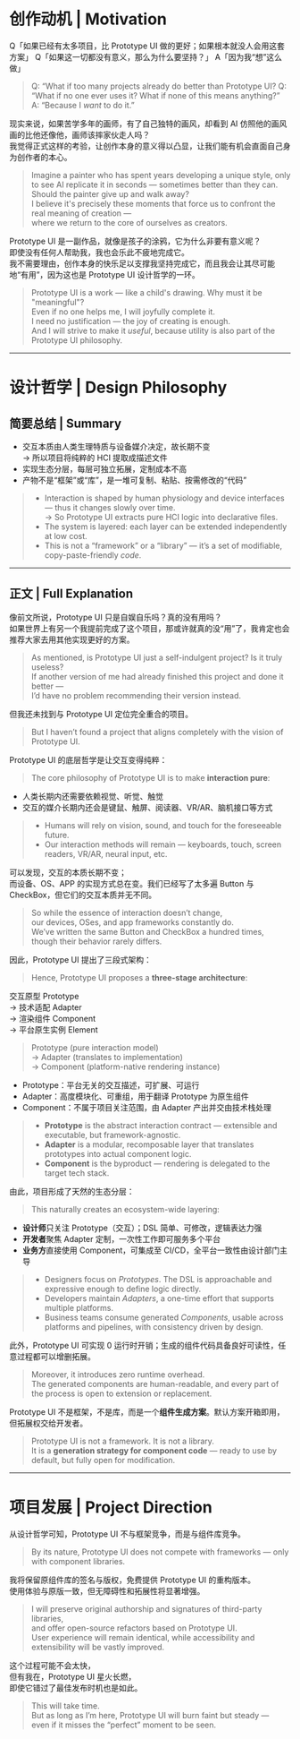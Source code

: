 # 创作动机 | Motivation

Q「如果已经有太多项目，比 Prototype UI 做的更好；如果根本就没人会用这套方案」
Q「如果这一切都没有意义，那么为什么要坚持？」
A「因为我“想”这么做」

> Q: “What if too many projects already do better than Prototype UI?
> Q: “What if no one ever uses it? What if none of this means anything?”  
> A: “Because I *want* to do it.”

现实来说，如果苦学多年的画师，有了自己独特的画风，却看到 AI 仿照他的画风画的比他还像他，画师该摔家伙走人吗？  
我觉得正式这样的考验，让创作本身的意义得以凸显，让我们能有机会直面自己身为创作者的本心。

> Imagine a painter who has spent years developing a unique style, only to see AI replicate it in seconds — sometimes better than they can.  
> Should the painter give up and walk away?  
> I believe it's precisely these moments that force us to confront the real meaning of creation —  
> where we return to the core of ourselves as creators.

Prototype UI 是一副作品，就像是孩子的涂鸦，它为什么非要有意义呢？  
即使没有任何人帮助我，我也会乐此不疲地完成它。  
我不需要理由，创作本身的快乐足以支撑我坚持完成它，而且我会让其尽可能地“有用”，因为这也是 Prototype UI 设计哲学的一环。

> Prototype UI is a work — like a child's drawing. Why must it be "meaningful"?  
> Even if no one helps me, I will joyfully complete it.  
> I need no justification — the joy of creating is enough.  
> And I will strive to make it *useful*, because utility is also part of the Prototype UI philosophy.

---

# 设计哲学 | Design Philosophy

## 简要总结 | Summary

- 交互本质由人类生理特质与设备媒介决定，故长期不变  
  → 所以项目将纯粹的 HCI 提取成描述文件  
- 实现生态分层，每层可独立拓展，定制成本不高  
- 产物不是“框架”或“库”，是一堆可复制、粘贴、按需修改的“代码”

> - Interaction is shaped by human physiology and device interfaces — thus it changes slowly over time.  
>   → So Prototype UI extracts pure HCI logic into declarative files.  
> - The system is layered: each layer can be extended independently at low cost.  
> - This is not a “framework” or a “library” — it’s a set of modifiable, copy-paste-friendly *code*.

---

## 正文 | Full Explanation

像前文所说，Prototype UI 只是自娱自乐吗？真的没有用吗？  
如果世界上有另一个我提前完成了这个项目，那或许就真的没“用”了，我肯定也会推荐大家去用其他实现更好的方案。

> As mentioned, is Prototype UI just a self-indulgent project? Is it truly useless?  
> If another version of me had already finished this project and done it better —  
> I’d have no problem recommending their version instead.

但我还未找到与 Prototype UI 定位完全重合的项目。

> But I haven’t found a project that aligns completely with the vision of Prototype UI.

Prototype UI 的底层哲学是让交互变得纯粹：

> The core philosophy of Prototype UI is to make **interaction pure**:

- 人类长期内还需要依赖视觉、听觉、触觉  
- 交互的媒介长期内还会是键鼠、触屏、阅读器、VR/AR、脑机接口等方式

> - Humans will rely on vision, sound, and touch for the foreseeable future.  
> - Our interaction methods will remain — keyboards, touch, screen readers, VR/AR, neural input, etc.

可以发现，交互的本质长期不变；  
而设备、OS、APP 的实现方式总在变。我们已经写了太多遍 Button 与 CheckBox，但它们的交互本质并无不同。

> So while the essence of interaction doesn’t change,  
> our devices, OSes, and app frameworks constantly do.  
> We’ve written the same Button and CheckBox a hundred times, though their behavior rarely differs.

因此，Prototype UI 提出了三段式架构：

> Hence, Prototype UI proposes a **three-stage architecture**:

交互原型 Prototype  
→ 技术适配 Adapter  
→ 渲染组件 Component  
→ 平台原生实例 Element

> Prototype (pure interaction model)  
> → Adapter (translates to implementation)  
> → Component (platform-native rendering instance)

- Prototype：平台无关的交互描述，可扩展、可运行  
- Adapter：高度模块化、可重组，用于翻译 Prototype 为原生组件  
- Component：不属于项目关注范围，由 Adapter 产出并交由技术栈处理

> - **Prototype** is the abstract interaction contract — extensible and executable, but framework-agnostic.  
> - **Adapter** is a modular, recomposable layer that translates prototypes into actual component logic.  
> - **Component** is the byproduct — rendering is delegated to the target tech stack.

由此，项目形成了天然的生态分层：

> This naturally creates an ecosystem-wide layering:

- **设计师**只关注 Prototype（交互）；DSL 简单、可修改，逻辑表达力强  
- **开发者**聚焦 Adapter 定制，一次性工作即可服务多个平台  
- **业务方**直接使用 Component，可集成至 CI/CD，全平台一致性由设计部门主导

> - Designers focus on *Prototypes*. The DSL is approachable and expressive enough to define logic directly.  
> - Developers maintain *Adapters*, a one-time effort that supports multiple platforms.  
> - Business teams consume generated *Components*, usable across platforms and pipelines, with consistency driven by design.

此外，Prototype UI 可实现 0 运行时开销；生成的组件代码具备良好可读性，任意过程都可以增删拓展。

> Moreover, it introduces zero runtime overhead.  
> The generated components are human-readable, and every part of the process is open to extension or replacement.

Prototype UI 不是框架，不是库，而是一个**组件生成方案**。默认方案开箱即用，但拓展权交给开发者。

> Prototype UI is not a framework. It is not a library.  
> It is a **generation strategy for component code** — ready to use by default, but fully open for modification.

---

# 项目发展 | Project Direction

从设计哲学可知，Prototype UI 不与框架竞争，而是与组件库竞争。

> By its nature, Prototype UI does not compete with frameworks — only with component libraries.

我将保留原组件库的签名与版权，免费提供 Prototype UI 的重构版本。  
使用体验与原版一致，但无障碍性和拓展性将显著增强。

> I will preserve original authorship and signatures of third-party libraries,  
> and offer open-source refactors based on Prototype UI.  
> User experience will remain identical, while accessibility and extensibility will be vastly improved.

这个过程可能不会太快，  
但有我在，Prototype UI 星火长燃，  
即使它错过了最佳发布时机也是如此。

> This will take time.  
> But as long as I’m here, Prototype UI will burn faint but steady —  
> even if it misses the “perfect” moment to be seen.